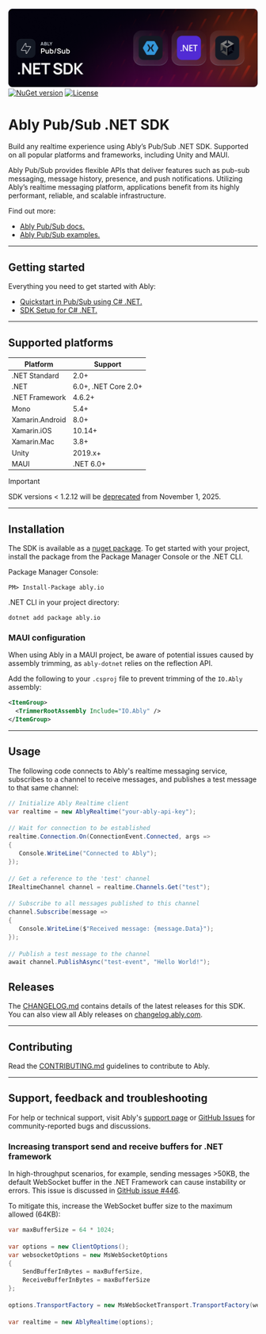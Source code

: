 ![Ably Pub/Sub Dotnet Header](images/NETSDK-github.png)
[![NuGet version](https://badge.fury.io/nu/ably.io.svg)](https://www.nuget.org/packages/ably.io)
[![License](https://badgen.net/github/license/ably/ably-dotnet)](https://github.com/ably/ably-dotnet/blob/main/LICENSE)

# Ably Pub/Sub .NET SDK

Build any realtime experience using Ably’s Pub/Sub .NET SDK. Supported on all popular platforms and frameworks, including Unity and MAUI.

Ably Pub/Sub provides flexible APIs that deliver features such as pub-sub messaging, message history, presence, and push notifications. Utilizing Ably’s realtime messaging platform, applications benefit from its highly performant, reliable, and scalable infrastructure.

Find out more:

* [Ably Pub/Sub docs.](https://ably.com/docs/basics)
* [Ably Pub/Sub examples.](https://ably.com/examples?product=pubsub)

---

## Getting started

Everything you need to get started with Ably:

* [Quickstart in Pub/Sub using C# .NET.](https://ably.com/docs/getting-started/quickstart?lang=csharp)
* [SDK Setup for C# .NET.](https://ably.com/docs/getting-started/setup?lang=csharp)

---

## Supported platforms

| Platform | Support |
|----------|---------|
| .NET Standard | 2.0+|
| .NET | 6.0+, .NET Core 2.0+ |
| .NET Framework | 4.6.2+ |
| Mono | 5.4+ |
| Xamarin.Android | 8.0+ |
| Xamarin.iOS | 10.14+ |
| Xamarin.Mac| 3.8+ |
| Unity | 2019.x+ |
| MAUI | .NET 6.0+|

> [!IMPORTANT]
> SDK versions < 1.2.12 will be [deprecated](https://ably.com/docs/platform/deprecate/protocol-v1) from November 1, 2025.

---

## Installation

The SDK is available as a [nuget package](https://www.nuget.org/packages/ably.io/). To get started with your project, install the package from the Package Manager Console or the .NET CLI.

Package Manager Console:

```shell
PM> Install-Package ably.io
```

.NET CLI in your project directory:

```shell
dotnet add package ably.io
```

### MAUI configuration

When using Ably in a MAUI project, be aware of potential issues caused by assembly trimming, as `ably-dotnet` relies on the reflection API. 

Add the following to your `.csproj` file to prevent trimming of the `IO.Ably` assembly:

```xml
<ItemGroup>
  <TrimmerRootAssembly Include="IO.Ably" />
</ItemGroup>
```

---

## Usage

The following code connects to Ably's realtime messaging service, subscribes to a channel to receive messages, and publishes a test message to that same channel:

```csharp
// Initialize Ably Realtime client
var realtime = new AblyRealtime("your-ably-api-key");

// Wait for connection to be established
realtime.Connection.On(ConnectionEvent.Connected, args =>
{
   Console.WriteLine("Connected to Ably");
});

// Get a reference to the 'test' channel
IRealtimeChannel channel = realtime.Channels.Get("test");

// Subscribe to all messages published to this channel
channel.Subscribe(message =>
{
   Console.WriteLine($"Received message: {message.Data}");
});

// Publish a test message to the channel
await channel.PublishAsync("test-event", "Hello World!");
```

## Releases

The [CHANGELOG.md](./CHANGELOG.md) contains details of the latest releases for this SDK. You can also view all Ably releases on [changelog.ably.com](https://changelog.ably.com).

---

## Contributing

Read the [CONTRIBUTING.md](./CONTRIBUTING.md) guidelines to contribute to Ably.

---

## Support, feedback and troubleshooting

For help or technical support, visit Ably's [support page](https://ably.com/support) or [GitHub Issues](https://github.com/ably/ably-dotnet/issues) for community-reported bugs and discussions.

### Increasing transport send and receive buffers for .NET framework

In high-throughput scenarios, for example, sending messages >50KB, the default WebSocket buffer in the .NET Framework can cause instability or errors. This issue is discussed in [GitHub issue #446](https://github.com/ably/ably-dotnet/issues/446).

To mitigate this, increase the WebSocket buffer size to the maximum allowed (64KB):

```csharp
var maxBufferSize = 64 * 1024;

var options = new ClientOptions();
var websocketOptions = new MsWebSocketOptions
{
    SendBufferInBytes = maxBufferSize,
    ReceiveBufferInBytes = maxBufferSize
};

options.TransportFactory = new MsWebSocketTransport.TransportFactory(websocketOptions);

var realtime = new AblyRealtime(options);
```
